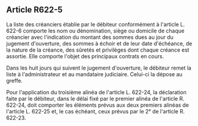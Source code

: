 Article R622-5
----
La liste des créanciers établie par le débiteur conformément à l'article L.
622-6 comporte les nom ou dénomination, siège ou domicile de chaque créancier
avec l'indication du montant des sommes dues au jour du jugement d'ouverture,
des sommes à échoir et de leur date d'échéance, de la nature de la créance, des
sûretés et privilèges dont chaque créance est assortie. Elle comporte l'objet
des principaux contrats en cours.

Dans les huit jours qui suivent le jugement d'ouverture, le débiteur remet la
liste à l'administrateur et au mandataire judiciaire. Celui-ci la dépose au
greffe.

Pour l'application du troisième alinéa de l'article L. 622-24, la déclaration
faite par le débiteur, dans le délai fixé par le premier alinéa de l'article R.
622-24, doit comporter les éléments prévus aux deux premiers alinéas de
l'article L. 622-25 et, le cas échéant, ceux prévus par le 2° de l'article R.
622-23.
